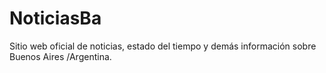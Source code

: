 # NoticiasBa
Sitio web oficial de noticias, estado del tiempo y demás información sobre Buenos Aires /Argentina.
